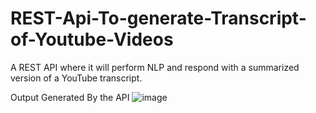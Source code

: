 # REST-Api-To-generate-Transcript-of-Youtube-Videos
A REST API where it will perform NLP and respond with a summarized version of a YouTube transcript.


Output Generated By the API
![image](https://user-images.githubusercontent.com/83865119/190843989-ccc6586b-34db-4306-9ac0-91e94b9d9a46.png)
